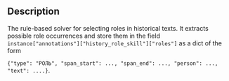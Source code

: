 ## Description

The rule-based solver for selecting roles in historical texts. It extracts possible role occurrences and store them in the field  `instance["annotations"]["history_role_skill"]["roles"]` as a dict  of the form

```{"type": "РОЛЬ", "span_start": ..., "span_end": ..., "person": ..., "text": ....}```.
